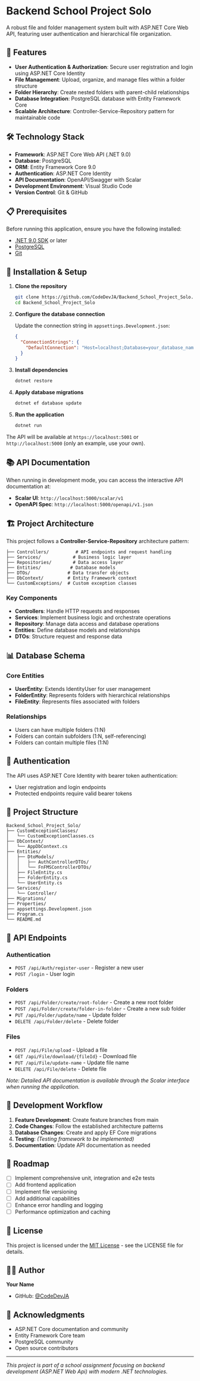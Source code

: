 # Backend School Project Solo

A robust file and folder management system built with ASP.NET Core Web API, featuring user authentication and hierarchical file organization.

## 🚀 Features

- **User Authentication & Authorization**: Secure user registration and login using ASP.NET Core Identity
- **File Management**: Upload, organize, and manage files within a folder structure
- **Folder Hierarchy**: Create nested folders with parent-child relationships
- **Database Integration**: PostgreSQL database with Entity Framework Core
- **Scalable Architecture**: Controller-Service-Repository pattern for maintainable code

## 🛠️ Technology Stack

- **Framework**: ASP.NET Core Web API (.NET 9.0)
- **Database**: PostgreSQL
- **ORM**: Entity Framework Core 9.0
- **Authentication**: ASP.NET Core Identity
- **API Documentation**: OpenAPI/Swagger with Scalar
- **Development Environment**: Visual Studio Code
- **Version Control**: Git & GitHub

## 📋 Prerequisites

Before running this application, ensure you have the following installed:

- [.NET 9.0 SDK](https://dotnet.microsoft.com/download) or later
- [PostgreSQL](https://www.postgresql.org/download/)
- [Git](https://git-scm.com/)

## 🔧 Installation & Setup

1. **Clone the repository**
   ```bash
   git clone https://github.com/CodeDevJA/Backend_School_Project_Solo.git
   cd Backend_School_Project_Solo
   ```

2. **Configure the database connection**
   
   Update the connection string in `appsettings.Development.json`:
   ```json
   {
     "ConnectionStrings": {
       "DefaultConnection": "Host=localhost;Database=your_database_name;Username=your_username;Password=your_password"
     }
   }
   ```

3. **Install dependencies**
   ```bash
   dotnet restore
   ```

4. **Apply database migrations**
   ```bash
   dotnet ef database update
   ```

5. **Run the application**
   ```bash
   dotnet run
   ```

The API will be available at `https://localhost:5001` or `http://localhost:5000` (only an example, use your own).

## 📚 API Documentation

When running in development mode, you can access the interactive API documentation at:
- **Scalar UI**: `http://localhost:5000/scalar/v1`
- **OpenAPI Spec**: `http://localhost:5000/openapi/v1.json`

## 🏗️ Project Architecture

This project follows a **Controller-Service-Repository** architecture pattern:

```
├── Controllers/          # API endpoints and request handling
├── Services/            # Business logic layer
├── Repositories/        # Data access layer
├── Entities/           # Database models
├── DTOs/              # Data transfer objects
├── DbContext/         # Entity Framework context
└── CustomExceptions/  # Custom exception classes
```

### Key Components

- **Controllers**: Handle HTTP requests and responses
- **Services**: Implement business logic and orchestrate operations
- **Repository**: Manage data access and database operations
- **Entities**: Define database models and relationships
- **DTOs**: Structure request and response data

## 📊 Database Schema

### Core Entities

- **UserEntity**: Extends IdentityUser for user management
- **FolderEntity**: Represents folders with hierarchical relationships
- **FileEntity**: Represents files associated with folders

### Relationships

- Users can have multiple folders (1:N)
- Folders can contain subfolders (1:N, self-referencing)
- Folders can contain multiple files (1:N)

## 🔐 Authentication

The API uses ASP.NET Core Identity with bearer token authentication:

- User registration and login endpoints
- Protected endpoints require valid bearer tokens

## 📁 Project Structure

```
Backend_School_Project_Solo/
├── CustomExceptionClasses/
│   └── CustomExceptionClasses.cs
├── DbContext/
│   └── AppDbContext.cs
├── Entities/
│   ├── DtoModels/
│   │   ├── AuthControllerDTOs/
│   │   └── FnFMSControllerDTOs/
│   ├── FileEntity.cs
│   ├── FolderEntity.cs
│   └── UserEntity.cs
├── Services/
│   └── Controller/
├── Migrations/
├── Properties/
├── appsettings.Development.json
├── Program.cs
└── README.md
```

## 🚦 API Endpoints

### Authentication
- `POST /api/Auth/register-user` - Register a new user
- `POST /login` - User login

### Folders
- `POST /api/Folder/create/root-folder` - Create a new root folder
- `POST /api/Folder/create/folder-in-folder` - Create a new sub folder
- `PUT /api/Folder/update/name` - Update folder
- `DELETE /api/Folder/delete` - Delete folder

### Files
- `POST /api/File/upload` - Upload a file
- `GET /api/File/download/{fileId}` - Download file
- `PUT /api/File/update-name` - Update file name
- `DELETE /api/File/delete` - Delete file

*Note: Detailed API documentation is available through the Scalar interface when running the application.*

## 🔄 Development Workflow

1. **Feature Development**: Create feature branches from main
2. **Code Changes**: Follow the established architecture patterns
3. **Database Changes**: Create and apply EF Core migrations
4. **Testing**: *(Testing framework to be implemented)*
5. **Documentation**: Update API documentation as needed

## 🚧 Roadmap

- [ ] Implement comprehensive unit, integration and e2e tests
- [ ] Add frontend application
- [ ] Implement file versioning
- [ ] Add additional capabilities
- [ ] Enhance error handling and logging
- [ ] Performance optimization and caching

## 📝 License

This project is licensed under the [MIT License](LICENSE) - see the LICENSE file for details.

## 👨‍💻 Author

**Your Name**
- GitHub: [@CodeDevJA](https://github.com/CodeDevJA)

## 🙏 Acknowledgments

- ASP.NET Core documentation and community
- Entity Framework Core team
- PostgreSQL community
- Open source contributors

---

*This project is part of a school assignment focusing on backend development (ASP.NET Web Api) with modern .NET technologies.*
